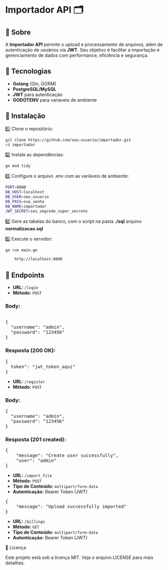 # Importador API 🗂️

## 📌 Sobre  
A **Importador API** permite o upload e processamento de arquivos, além de autenticação de usuários via **JWT**. Seu objetivo é facilitar a importação e gerenciamento de dados com performance, eficiência e segurança. 

## 🚀 Tecnologias  
- **Golang** (Gin, GORM)  
- **PostgreSQL/MySQL**  
- **JWT** para autenticação  
- **GODOTENV** para variaveis de ambiente

## 📜 Instalação  

1️⃣ Clone o repositório:  
```sh
git clone https://github.com/seu-usuario/importador.git
cd importador
```

2️⃣ Instale as dependências:
```sh
go mod tidy
```

3️⃣ Configure o arquivo .env com as variáveis de ambiente:
```sh
PORT=8080
DB_HOST=localhost
DB_USER=seu_usuario
DB_PASS=sua_senha
DB_NAME=importador
JWT_SECRET=seu_segredo_super_secreto
```

4️⃣ Gere as tabelas do banco, com o script na pasta **./sql** arquivo **normalizacao.sql**

5️⃣  Execute o servidor:
```sh
go run main.go
```

```sh
    http://localhost:8080
```

## 📌 Endpoints

- **URL:** `/login`
- **Método:** `POST`

### Body:

<pre>

{
  "username": "admin",
  "password": "123456"
}
</pre>

### Resposta (200 OK):

<pre>
{
  token": "jwt_token_aqui"
}
</pre>

- **URL:** `/register`
- **Método:** `POST`

### Body:

<pre>
{
  "username": "admin",
  "password": "123456"
}
</pre>

### Resposta (201 created):

<pre>
{
    "message": "Create user successfully",
    "user": "admin"
}
</pre>

- **URL:** `/import_file`
- **Método:** `POST`
- **Tipo de Conteúdo:** `multipart/form-data`
- **Autenticação:** Bearer Token (JWT)
<pre>
{
    "message": "Upload successfully imported"
}
</pre>

- **URL:** `/billings`
- **Método:** `GET`
- **Tipo de Conteúdo:** `multipart/form-data`
- **Autenticação:** Bearer Token (JWT)

📄 Licença

Este projeto está sob a licença MIT. Veja o arquivo LICENSE para mais detalhes.







